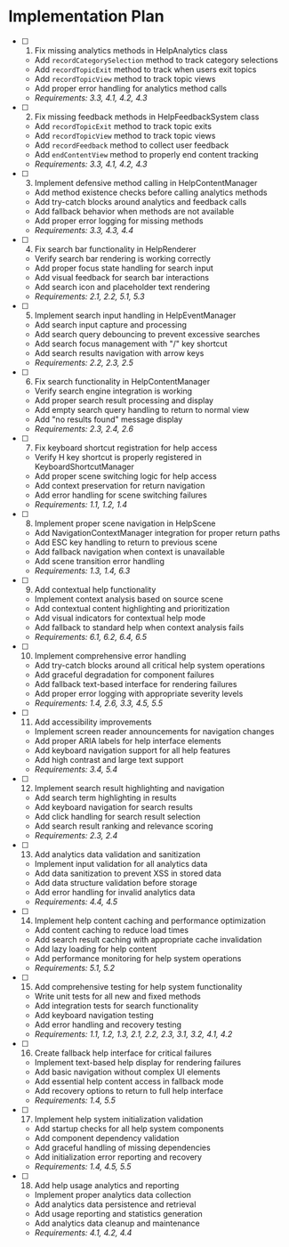# Implementation Plan

- [ ] 1. Fix missing analytics methods in HelpAnalytics class
  - Add `recordCategorySelection` method to track category selections
  - Add `recordTopicExit` method to track when users exit topics
  - Add `recordTopicView` method to track topic views
  - Add proper error handling for analytics method calls
  - _Requirements: 3.3, 4.1, 4.2, 4.3_

- [ ] 2. Fix missing feedback methods in HelpFeedbackSystem class
  - Add `recordTopicExit` method to track topic exits
  - Add `recordTopicView` method to track topic views  
  - Add `recordFeedback` method to collect user feedback
  - Add `endContentView` method to properly end content tracking
  - _Requirements: 3.3, 4.1, 4.2, 4.3_

- [ ] 3. Implement defensive method calling in HelpContentManager
  - Add method existence checks before calling analytics methods
  - Add try-catch blocks around analytics and feedback calls
  - Add fallback behavior when methods are not available
  - Add proper error logging for missing methods
  - _Requirements: 3.3, 4.3, 4.4_

- [ ] 4. Fix search bar functionality in HelpRenderer
  - Verify search bar rendering is working correctly
  - Add proper focus state handling for search input
  - Add visual feedback for search bar interactions
  - Add search icon and placeholder text rendering
  - _Requirements: 2.1, 2.2, 5.1, 5.3_

- [ ] 5. Implement search input handling in HelpEventManager
  - Add search input capture and processing
  - Add search query debouncing to prevent excessive searches
  - Add search focus management with "/" key shortcut
  - Add search results navigation with arrow keys
  - _Requirements: 2.2, 2.3, 2.5_

- [ ] 6. Fix search functionality in HelpContentManager
  - Verify search engine integration is working
  - Add proper search result processing and display
  - Add empty search query handling to return to normal view
  - Add "no results found" message display
  - _Requirements: 2.3, 2.4, 2.6_

- [ ] 7. Fix keyboard shortcut registration for help access
  - Verify H key shortcut is properly registered in KeyboardShortcutManager
  - Add proper scene switching logic for help access
  - Add context preservation for return navigation
  - Add error handling for scene switching failures
  - _Requirements: 1.1, 1.2, 1.4_

- [ ] 8. Implement proper scene navigation in HelpScene
  - Add NavigationContextManager integration for proper return paths
  - Add ESC key handling to return to previous scene
  - Add fallback navigation when context is unavailable
  - Add scene transition error handling
  - _Requirements: 1.3, 1.4, 6.3_

- [ ] 9. Add contextual help functionality
  - Implement context analysis based on source scene
  - Add contextual content highlighting and prioritization
  - Add visual indicators for contextual help mode
  - Add fallback to standard help when context analysis fails
  - _Requirements: 6.1, 6.2, 6.4, 6.5_

- [ ] 10. Implement comprehensive error handling
  - Add try-catch blocks around all critical help system operations
  - Add graceful degradation for component failures
  - Add fallback text-based interface for rendering failures
  - Add proper error logging with appropriate severity levels
  - _Requirements: 1.4, 2.6, 3.3, 4.5, 5.5_

- [ ] 11. Add accessibility improvements
  - Implement screen reader announcements for navigation changes
  - Add proper ARIA labels for help interface elements
  - Add keyboard navigation support for all help features
  - Add high contrast and large text support
  - _Requirements: 3.4, 5.4_

- [ ] 12. Implement search result highlighting and navigation
  - Add search term highlighting in results
  - Add keyboard navigation for search results
  - Add click handling for search result selection
  - Add search result ranking and relevance scoring
  - _Requirements: 2.3, 2.4_

- [ ] 13. Add analytics data validation and sanitization
  - Implement input validation for all analytics data
  - Add data sanitization to prevent XSS in stored data
  - Add data structure validation before storage
  - Add error handling for invalid analytics data
  - _Requirements: 4.4, 4.5_

- [ ] 14. Implement help content caching and performance optimization
  - Add content caching to reduce load times
  - Add search result caching with appropriate cache invalidation
  - Add lazy loading for help content
  - Add performance monitoring for help system operations
  - _Requirements: 5.1, 5.2_

- [ ] 15. Add comprehensive testing for help system functionality
  - Write unit tests for all new and fixed methods
  - Add integration tests for search functionality
  - Add keyboard navigation testing
  - Add error handling and recovery testing
  - _Requirements: 1.1, 1.2, 1.3, 2.1, 2.2, 2.3, 3.1, 3.2, 4.1, 4.2_

- [ ] 16. Create fallback help interface for critical failures
  - Implement text-based help display for rendering failures
  - Add basic navigation without complex UI elements
  - Add essential help content access in fallback mode
  - Add recovery options to return to full help interface
  - _Requirements: 1.4, 5.5_

- [ ] 17. Implement help system initialization validation
  - Add startup checks for all help system components
  - Add component dependency validation
  - Add graceful handling of missing dependencies
  - Add initialization error reporting and recovery
  - _Requirements: 1.4, 4.5, 5.5_

- [ ] 18. Add help usage analytics and reporting
  - Implement proper analytics data collection
  - Add analytics data persistence and retrieval
  - Add usage reporting and statistics generation
  - Add analytics data cleanup and maintenance
  - _Requirements: 4.1, 4.2, 4.4_